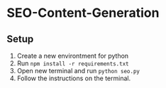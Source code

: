 # SEO-Content-Generation
## Setup
1) Create a new environtment for python
2) Run ``` npm install -r requirements.txt ```
3) Open new terminal and run ``` python seo.py ```
4) Follow the instructions on the terminal.
